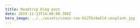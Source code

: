 ```yaml
---
title: Roadtrip blog post
date: 2019-11-13T14:08:08.386Z
hero_image: ../../assets/simon-rae-kSJTEv9w5l4-unsplash.jpg
---
```

